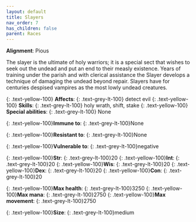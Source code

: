 ```yaml
---
layout: default
title: Slayers
nav_order: 7
has_children: false
parent: Races
---
```


<span class=".text-yellow-100">**Alignment**:</span> <span class=".text-grey-lt-100">Pious</span>

The slayer is the ultimate of holy warriors; it is a special sect that wishes to seek out the undead and put an end to their measly existence. Years of training under the parish and with clerical assistance the Slayer develops a technique of damaging the undead beyond repair. Slayers have for centuries despised vampires as the most lowly undead creatures.


{: .text-yellow-100} **Affects**: {: .text-grey-lt-100} detect evil
{: .text-yellow-100} **Skills**: {: .text-grey-lt-100} holy wrath, shift, stake
{: .text-yellow-100} **Special abilities**: {: .text-grey-lt-100} None

{: .text-yellow-100}**Immune to**: {: .text-grey-lt-100}None

{: .text-yellow-100}**Resistant to**: {: .text-grey-lt-100}None

{: .text-yellow-100}**Vulnerable to**: {: .text-grey-lt-100}negative

{: .text-yellow-100}**Str**: {: .text-grey-lt-100}20  {: .text-yellow-100}**Int**: {: .text-grey-lt-100}20  {: .text-yellow-100}**Wis**: {: .text-grey-lt-100}20  {: .text-yellow-100}**Dex**: {: .text-grey-lt-100}20  {: .text-yellow-100}**Con**: {: .text-grey-lt-100}20

{: .text-yellow-100}**Max health**: {: .text-grey-lt-100}3250  {: .text-yellow-100}**Max mana**: {: .text-grey-lt-100}2750  {: .text-yellow-100}**Max movement**: {: .text-grey-lt-100}2750

{: .text-yellow-100}**Size**: {: .text-grey-lt-100}medium